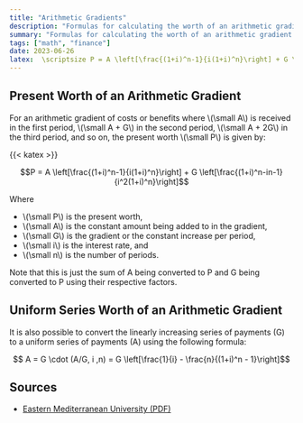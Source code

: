 ```yaml
---
title: "Arithmetic Gradients"
description: "Formulas for calculating the worth of an arithmetic gradient of cash"
summary: "Formulas for calculating the worth of an arithmetic gradient of cash"
tags: ["math", "finance"]
date: 2023-06-26
latex:  \scriptsize P = A \left[\frac{(1+i)^n-1}{i(1+i)^n}\right] + G \left[\frac{(1+i)^n-in-1}{i^2(1+i)^n}\right]
---
```


## Present Worth of an Arithmetic Gradient

For an arithmetic gradient of costs or benefits where \\(\small A\\) is received in the first period, \\(\small A + G\\) in the second period, \\(\small A + 2G\\) in the third period, and so on, the present worth \\(\small P\\) is given by:

{{< katex >}}

$$P = A \left[\frac{(1+i)^n-1}{i(1+i)^n}\right] + G \left[\frac{(1+i)^n-in-1}{i^2(1+i)^n}\right]$$

Where

* \\(\small P\\) is the present worth,
* \\(\small A\\) is the constant amount being added to in the gradient,
* \\(\small G\\) is the gradient or the constant increase per period,
* \\(\small i\\) is the interest rate, and
* \\(\small n\\) is the number of periods.

Note that this is just the sum of A being converted to P and G being converted to P using their respective factors.
## Uniform Series Worth of an Arithmetic Gradient

It is also possible to convert the linearly increasing series of payments (G) to a uniform series of payments (A) using the following formula:

$$ A = G \cdot (A/G, i ,n) = G \left[\frac{1}{i} - \frac{n}{(1+i)^n - 1}\right]$$



## Sources
- [Eastern Mediterranean University (PDF)](https://staff.emu.edu.tr/gokhanizbirak/Documents/courses/ieng323-mane323/assignments-homeworks/Formulas-Engineering-Economy.pdf)
